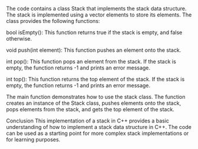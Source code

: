The code contains a class Stack that implements the stack data structure. The stack is implemented using a vector elements to store its elements. The class provides the following functions:

bool isEmpty(): This function returns true if the stack is empty, and false otherwise.

void push(int element): This function pushes an element onto the stack.

int pop(): This function pops an element from the stack. If the stack is empty, the function returns -1 and prints an error message.

int top(): This function returns the top element of the stack. If the stack is empty, the function returns -1 and prints an error message.

The main function demonstrates how to use the stack class. The function creates an instance of the Stack class, pushes elements onto the stack, pops elements from the stack, and gets the top element of the stack.

Conclusion
This implementation of a stack in C++ provides a basic understanding of how to implement a stack data structure in C++. The code can be used as a starting point for more complex stack implementations or for learning purposes.
